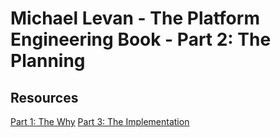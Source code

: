 # Michael Levan - The Platform Engineering Book - Part 2: The Planning

## Resources

[Part 1: The Why](./1_the_why.md)
[Part 3: The Implementation](./3_the_implementation.md)
